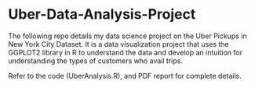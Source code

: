 # Uber-Data-Analysis-Project

The following repo details my data science project on the Uber Pickups in New York City Dataset. It is a data visualization project that uses the GGPLOT2 library in R to understand the data and develop an intuition for understanding the types of customers who avail trips.

Refer to the code (UberAnalysis.R), and PDF report for complete details.
